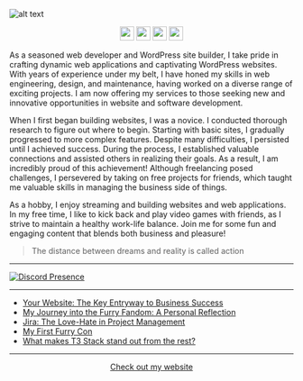 ![alt text](https://github.com/nathanhenniges/nathanhenniges/blob/main/cover.png?raw=true "Github Cover")

<p align="center">
<a href="https://www.twitch.tv/mrdemonwolf"><img src="https://img.shields.io/badge/Twitch-00A2DB?&style=for-the-badge&logo=twitch&logoColor=white" height=25></a>
<a href="https://twitter.com/mrdemonwolf"><img src="https://img.shields.io/badge/Twitter-00A2DB?&style=for-the-badge&logo=Twitter&logoColor=white" height=25></a>
<a href="https://www.yotube.com/mrdemonwolf"><img src="https://img.shields.io/badge/YouTube-00A2DB?style=for-the-badge&logo=YoutUbe&logoColor=white" height=25></a>
<a href="https://www.linkedin.com/in/nathan-jk-henniges/"><img src="https://img.shields.io/badge/Nathanial_Henniges-00A2DB?style=for-the-badge&logo=linkedin&logoColor=white" height=25></a>
</p>

As a seasoned web developer and WordPress site builder, I take pride in crafting dynamic web applications and captivating WordPress websites. With years of experience under my belt, I have honed my skills in web engineering, design, and maintenance, having worked on a diverse range of exciting projects. I am now offering my services to those seeking new and innovative opportunities in website and software development.

When I first began building websites, I was a novice. I conducted thorough research to figure out where to begin. Starting with basic sites, I gradually progressed to more complex features. Despite many difficulties, I persisted until I achieved success. During the process, I established valuable connections and assisted others in realizing their goals. As a result, I am incredibly proud of this achievement! Although freelancing posed challenges, I persevered by taking on free projects for friends, which taught me valuable skills in managing the business side of things.

As a hobby, I enjoy streaming and building websites and web applications. In my free time, I like to kick back and play video games with friends, as I strive to maintain a healthy work-life balance. Join me for some fun and engaging content that blends both business and pleasure!

<blockquote>
The distance between dreams and reality is called action
</blockquote>

---

[![Discord Presence](https://lanyard.cnrad.dev/api/104781632166223872)](https://discord.com/users/104781632166223872)

---

<!-- BLOG-POST-LIST:START -->
- [Your Website: The Key Entryway to Business Success](https://www.mrdemonwolf.com/blog/your-website-the-key-entryway-to-business-success/)
- [My Journey into the Furry Fandom: A Personal Reflection](https://www.mrdemonwolf.com/blog/my-journey-into-the-furry-fandom-a-personal-reflection/)
- [Jira: The Love-Hate in Project Management](https://www.mrdemonwolf.com/blog/jira-the-love-hate-in-project-management/)
- [My First Furry Con](https://www.mrdemonwolf.com/blog/my-first-furry-con/)
- [What makes T3 Stack stand out from the rest?](https://www.mrdemonwolf.com/blog/what-makes-t3-stack-stand-out-from-the-rest/)
<!-- BLOG-POST-LIST:END -->

---

<p align="center">
  <a href="https://www.mrdemonwolf.com">Check out my website</a>
</p>
<p align="center">
  <a
    href="https://www.buymeacoffee.com/mrdemonwolf"
    target="_blank"
    rel="noreferrer nofollow"
  >
</p>
